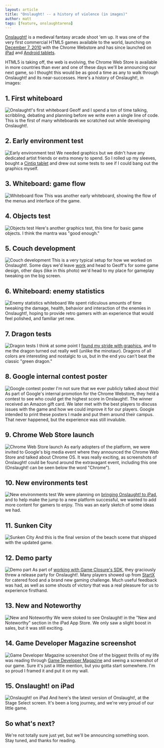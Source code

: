 ```yaml
---
layout: article
title: "Onslaught! -- a history of violence (in images)"
author: matt
tags: [feature, onslaughtarena]
---
```

[Onslaught!][1] is a medieval fantasy arcade shoot 'em up. It was one of the very first commercial HTML5 games available to the world, launching on [December 7, 2010][2] with the Chrome Webstore and has since launched on [iPad][3] and [Android tablets][4].

HTML5 is taking off, the web is evolving, the Chrome Web Store is available in more countries than ever and one of these days we'll be announcing our next game, so I thought this would be as good a time as any to walk through Onslaught! and its near-successes. Here's a history of Onslaught!, in images:

## 1. First whiteboard

![Onslaught!'s first whiteboard](/media/images/posts/onslaught_history_in_images/01_first_whiteboard.jpg)
Geoff and I spend a ton of time talking, scribbling, debating and planning before we write even a single line of code. This is the first of many whiteboards we scratched out while developing Onslaught!.

## 2. Early environment test
![Early environment test](/media/images/posts/onslaught_history_in_images/02_early_environment_test.png)
We needed graphics but we didn't have any dedicated artist friends or extra money to spend. So I rolled up my sleeves, bought a [Cintiq tablet][5] and drew out some tests to see if I could bang out the graphics myself.

## 3. Whiteboard: game flow
![Whiteboard flow](/media/images/posts/onslaught_history_in_images/03_whiteboard_flow.jpg)
This was another early whiteboard, showing the flow of the menus and interface of the game.

## 4. Objects test
![Objects test](/media/images/posts/onslaught_history_in_images/04_objects_test.png)
Here's another graphics test, this time for basic game objects. I think the mantra was "good enough."

## 5. Couch development
![Couch development](/media/images/posts/onslaught_history_in_images/05_ldg_making_onslaught.jpg)
This is a very typical setup for how we worked on Onslaught!. Some days we'd leave [work][6] and head to Geoff's for some game design, other days (like in this photo) we'd head to my place for gameplay tweaking on the big screen.

## 6. Whiteboard: enemy statistics
![Enemy statistics whiteboard](/media/images/posts/onslaught_history_in_images/06_whiteboard_enemy_stats.jpg)
We spent ridiculous amounts of time tweaking the damage, health, behavior and interaction of the enemies in Onslaught!, hoping to provide retro gamers with an experience that would feel polished, and familiar yet new.

## 7. Dragon tests
![Dragon tests](/media/images/posts/onslaught_history_in_images/07_dragon_tests.png)
I think at some point I [found my stride with graphics][7], and to me the dragon turned out really well (unlike the minotaur). Dragons of all colors are interesting and nostalgic to us, but in the end you can't beat the classic "green dragon."

## 8. Google internal contest poster
![Google contest poster](/media/images/posts/onslaught_history_in_images/08_google_contest_poster.png)
I'm not sure that we ever publicly talked about this! As part of Google's internal promotion for the Chrome Webstore, they held a contest to see who could get the highest score in Onslaught!. The winner received an Amazon gift card. We later met with the best players to discuss issues with the game and how we could improve it for our players. Google intended to print these posters I made and put them around their campus. That never happened, but the experience was still invaluble.

## 9. Chrome Web Store launch
![Chrome Web Store launch](/media/images/posts/onslaught_history_in_images/09_chrome_launch_wall.jpg)
As early adopters of the platform, we were invited to Google's big media event where they announced the Chrome Web Store and talked about Chrome OS. It was really exciting, as screenshots of Onslaught! could be found around the extravagant event, including this one (Onslaught! can be seen below the word "Chrome").

## 10. New environments test
![New environments test](/media/images/posts/onslaught_history_in_images/10_lol_beach_party.png)
We were planning on [bringing Onslaught! to iPad][8], and to help make the jump to a new platform successful, we wanted to add more content for gamers to enjoy. This was an early sketch of some ideas we had.

## 11. Sunken City
![Sunken City](/media/images/posts/onslaught_history_in_images/11_sunken_city.png)
And this is the final version of the beach scene that shipped with the updated game.

## 12. Demo party
![Demo part](/media/images/posts/onslaught_history_in_images/12_demo_party.jpg)
As part of [working with Game Closure's SDK][9], they graciously threw a release party for Onslaught!. Many players showed up from [StartX][10] for catered food and a brand new gaming challenge. Much useful feedback was had, as well as some shouts of victory that was a real pleasure for us to experience firsthand.

## 13. New and Noteworthy
![New and Noteworthy](/media/images/posts/onslaught_history_in_images/13_ipad_new_and_noteworthy.png)
We were stoked to see Onslaught! in the "New and Noteworthy" section in the iPad App Store. We only saw a slight boost in sales, but it was still exciting.

## 14. Game Developer Magazine screenshot
![Game Developer Magazine screenshot](/media/images/posts/onslaught_history_in_images/14_game_developer_magazine.jpg)
One of the biggest thrills of my life was reading through [Game Developer Magazine][11] and seeing a screenshot of our game. Sure it's just a little mention, but you gotta start somewhere. I'm so proud I framed it and put it on my wall.

## 15. Onslaught! on iPad
![Onslaught! on iPad](/media/images/posts/onslaught_history_in_images/15_ipad_stage_select.png)
And here's the latest version of Onslaught!, at the Stage Select screen. It's been a long journey, and we're very proud of our little game.

## So what's next?

We're not totally sure just yet, but we'll be announcing something soon. Stay tuned, and thanks for reading.

[1]: /onslaught_arena/
[2]: /announcing-onslaught-arena-for-sale-in-the-go/
[3]: http://itunes.apple.com/us/app/onslaught!/id441426241
[4]: /onslaught/
[5]: http://www.wacom.com/en/Products/Cintiq/Cintiq12WX.aspx
[6]: http://raptr.com/
[7]: /lava-background-sprite-creation-timelapse/
[8]: /what-we-need-to-get-our-html5-game-on-ipad-sp/
[9]: /the-road-to-a-production-quality-html5-game-o/
[10]: http://startx.stanford.edu/
[11]: http://www.gdmag.com/homepage.htm

